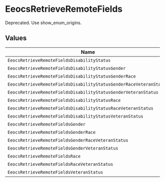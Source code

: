 # EeocsRetrieveRemoteFields

Deprecated. Use show_enum_origins.


## Values

| Name                                                               | Value                                                              |
| ------------------------------------------------------------------ | ------------------------------------------------------------------ |
| `EeocsRetrieveRemoteFieldsDisabilityStatus`                        | disability_status                                                  |
| `EeocsRetrieveRemoteFieldsDisabilityStatusGender`                  | disability_status,gender                                           |
| `EeocsRetrieveRemoteFieldsDisabilityStatusGenderRace`              | disability_status,gender,race                                      |
| `EeocsRetrieveRemoteFieldsDisabilityStatusGenderRaceVeteranStatus` | disability_status,gender,race,veteran_status                       |
| `EeocsRetrieveRemoteFieldsDisabilityStatusGenderVeteranStatus`     | disability_status,gender,veteran_status                            |
| `EeocsRetrieveRemoteFieldsDisabilityStatusRace`                    | disability_status,race                                             |
| `EeocsRetrieveRemoteFieldsDisabilityStatusRaceVeteranStatus`       | disability_status,race,veteran_status                              |
| `EeocsRetrieveRemoteFieldsDisabilityStatusVeteranStatus`           | disability_status,veteran_status                                   |
| `EeocsRetrieveRemoteFieldsGender`                                  | gender                                                             |
| `EeocsRetrieveRemoteFieldsGenderRace`                              | gender,race                                                        |
| `EeocsRetrieveRemoteFieldsGenderRaceVeteranStatus`                 | gender,race,veteran_status                                         |
| `EeocsRetrieveRemoteFieldsGenderVeteranStatus`                     | gender,veteran_status                                              |
| `EeocsRetrieveRemoteFieldsRace`                                    | race                                                               |
| `EeocsRetrieveRemoteFieldsRaceVeteranStatus`                       | race,veteran_status                                                |
| `EeocsRetrieveRemoteFieldsVeteranStatus`                           | veteran_status                                                     |